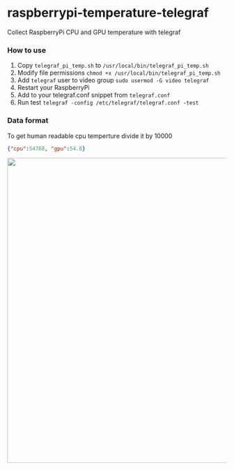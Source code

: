 # raspberrypi-temperature-telegraf
Collect RaspberryPi CPU and GPU temperature with telegraf

### How to use
1. Copy ```telegraf_pi_temp.sh``` to ```/usr/local/bin/telegraf_pi_temp.sh```
2. Modify file permissions ```chmod +x /usr/local/bin/telegraf_pi_temp.sh```
3. Add ```telegraf``` user to video group ```sudo usermod -G video telegraf```
4. Restart your RaspberryPi
5. Add to your telegraf.conf snippet from ```telegraf.conf```
6. Run test ```telegraf -config /etc/telegraf/telegraf.conf -test```

### Data format
To get human readable cpu temperture divide it by 10000 
```json
{"cpu":54768, "gpu":54.8}
```
<img src="http://i.imgur.com/tnenohv.png" width="700">
